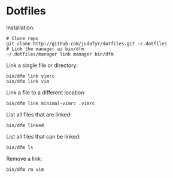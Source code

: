 # Dotfiles

Installation:

```
# Clone repo
git clone http://github.com/judofyr/dotfiles.git ~/.dotfiles
# Link the manager as bin/dfm
~/.dotfiles/manager link manager bin/dfm
```

Link a single file or directory:

```
bin/dfm link vimrc
bin/dfm link vim
```

Link a file to a different location:

```
bin/dfm link minimal-vimrc .vimrc
```

List all files that are linked:

```
bin/dfm linked
```

List all files that can be linked:

```
bin/dfm ls
```

Remove a link:

```
bin/dfm rm vim
```

